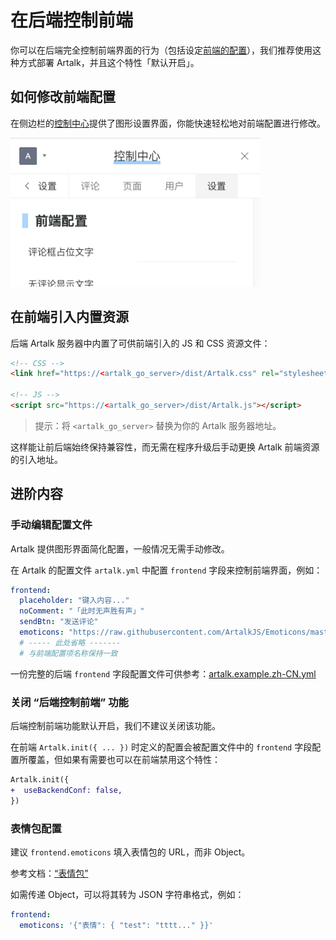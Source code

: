 # 在后端控制前端

你可以在后端完全控制前端界面的行为（包括设定[前端的配置](/guide/frontend/config)），我们推荐使用这种方式部署 Artalk，并且这个特性「默认开启」。

## 如何修改前端配置

在侧边栏的[控制中心](/guide/frontend/sidebar.md#控制中心)提供了图形设置界面，你能快速轻松地对前端配置进行修改。

<img src="../../images/sidebar/fe-setting.png" width="400px">

## 在前端引入内置资源

后端 Artalk 服务器中内置了可供前端引入的 JS 和 CSS 资源文件：

```html
<!-- CSS -->
<link href="https://<artalk_go_server>/dist/Artalk.css" rel="stylesheet">

<!-- JS -->
<script src="https://<artalk_go_server>/dist/Artalk.js"></script>
```

> 提示：将 `<artalk_go_server>` 替换为你的 Artalk 服务器地址。

这样能让前后端始终保持兼容性，而无需在程序升级后手动更换 Artalk 前端资源的引入地址。

## 进阶内容

### 手动编辑配置文件

Artalk 提供图形界面简化配置，一般情况无需手动修改。

在 Artalk 的配置文件 `artalk.yml` 中配置 `frontend` 字段来控制前端界面，例如：

```yaml
frontend:
  placeholder: "键入内容..."
  noComment: "「此时无声胜有声」"
  sendBtn: "发送评论"
  emoticons: "https://raw.githubusercontent.com/ArtalkJS/Emoticons/master/grps/default.json"
  # ----- 此处省略 -------
  # 与前端配置项名称保持一致
```

一份完整的后端 `frontend` 字段配置文件可供参考：[artalk.example.zh-CN.yml](https://github.com/ArtalkJS/Artalk/blob/master/conf/artalk.example.zh-CN.yml)

### 关闭 “后端控制前端” 功能

后端控制前端功能默认开启，我们不建议关闭该功能。

在前端 `Artalk.init({ ... })` 时定义的配置会被配置文件中的 `frontend` 字段配置所覆盖，但如果有需要也可以在前端禁用这个特性：

```diff
Artalk.init({
+  useBackendConf: false,
})
```

### 表情包配置

建议 `frontend.emoticons` 填入表情包的 URL，而非 Object。

参考文档：[“表情包”](/guide/frontend/emoticons)

如需传递 Object，可以将其转为 JSON 字符串格式，例如：

```yaml
frontend:
  emoticons: '{"表情": { "test": "tttt..." }}'
```
